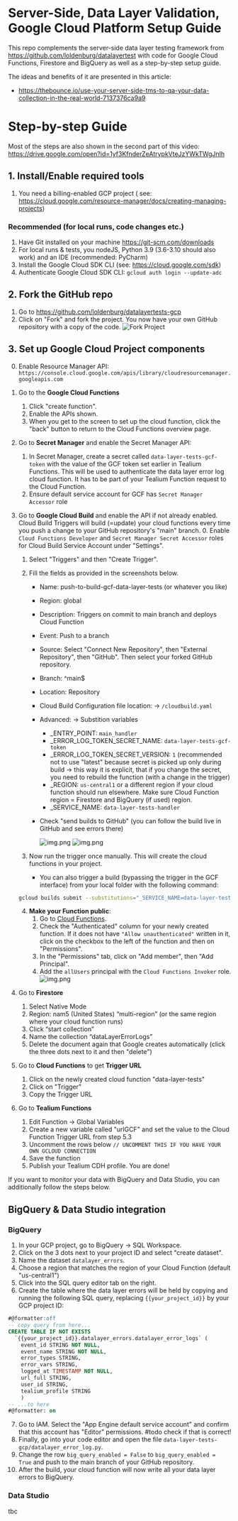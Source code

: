 Server-Side, Data Layer Validation, Google Cloud Platform Setup Guide
==============
This repo complements the server-side data layer testing framework from https://github.com/loldenburg/datalayertest with
code for Google Cloud Functions, Firestore and BigQuery as well as a step-by-step setup guide.

The ideas and benefits of it are presented in this article:
* https://thebounce.io/use-your-server-side-tms-to-qa-your-data-collection-in-the-real-world-7137376ca9a9

# Step-by-step Guide
Most of the steps are also shown in the second part of this video: https://drive.google.com/open?id=1yf3KfnderZeAtrypkVteJzYWkTWgJnlh

## 1. Install/Enable required tools

1. You need a billing-enabled GCP project (
   see: https://cloud.google.com/resource-manager/docs/creating-managing-projects)

### Recommended (for local runs, code changes etc.)

1. Have Git installed on your machine https://git-scm.com/downloads
2. For local runs & tests, you nodeJS, Python 3.9 (3.6-3.10 should also work) and an IDE (recommended: PyCharm)
3. Install the Google Cloud SDK CLI (see: https://cloud.google.com/sdk)
4. Authenticate Google Cloud SDK CLI: `gcloud auth login --update-adc`

## 2. Fork the GitHub repo

1. Go to https://github.com/loldenburg/datalayertests-gcp
2. Click on "Fork" and fork the project. You now have your own GitHub repository with a copy of the code.
   ![Fork Project](fork-project.png)

## 3. Set up Google Cloud Project components

0. Enable Resource Manager API: `https://console.cloud.google.com/apis/library/cloudresourcemanager.googleapis.com`

1. Go to the **Google Cloud Functions**
    1. Click "create function".
    2. Enable the APIs shown.
    3. When you get to the screen to set up the cloud function, click the "back" button to return to the Cloud Functions
       overview page.

2. Go to **Secret Manager** and enable the Secret Manager API:
   1. In Secret Manager, create a secret called `data-layer-tests-gcf-token` with the value of the GCF token set
   earlier in Tealium Functions.
   This will be used to authenticate the data layer error log cloud function. It has to be part of your Tealium Function
   request to the Cloud Function.
   2. Ensure default service account for GCF has `Secret Manager Accessor` role

3. Go to **Google Cloud Build** and enable the API if not already enabled.
   Cloud Build Triggers will build (=update) your cloud functions every time you push a change to your GitHub
   repository's "main" branch.
    0. Enable `Cloud Functions Developer` and `Secret Manager Secret Accessor` roles for Cloud Build Service Account under "Settings". 
    1. Select "Triggers" and then "Create Trigger".
    2. Fill the fields as provided in the screenshots below.
       - Name: push-to-build-gcf-data-layer-tests (or whatever you like)
       - Region: global
       - Description: Triggers on commit to main branch and deploys Cloud Function
       - Event: Push to a branch
       - Source: Select "Connect New Repository", then "External Repository", then "GitHub". Then select your
       forked GitHub repository.
       - Branch: ^main$
       - Location: Repository
       - Cloud Build Configuration file location: -> `/cloudbuild.yaml`
       - Advanced: -> Substition variables
         - _ENTRY_POINT: `main_handler`
         - _ERROR_LOG_TOKEN_SECRET_NAME: `data-layer-tests-gcf-token`
         - _ERROR_LOG_TOKEN_SECRET_VERSION: `1` (recommended not to use "latest" because secret is picked up only during build -> this way it is explicit, that if you change the secret, you need to rebuild the function (with a change in the trigger)
         - _REGION: `us-central1` or a different region if your cloud function should run
       elsewhere. Make sure Cloud Function region = Firestore and BigQuery (if used) region.
         - _SERVICE_NAME: `data-layer-tests-handler`
       - Check "send builds to GitHub" (you can follow the build live in GitHub and see errors there)
  
           ![img.png](create-trigger-1.png)
           ![img.png](create-trigger-2.png)

   3. Now run the trigger once manually. This will create the cloud functions in your project. 
      - You can also trigger a build (bypassing the trigger in the GCF interface) from your local folder with the following command:

    ```bash
    gcloud builds submit --substitutions="_SERVICE_NAME=data-layer-tests-handler,_REGION=us-central1,_ENTRY_POINT=main_handler,_ERROR_LOG_TOKEN_SECRET_NAME=data-layer-tests-gcf-token,_ERROR_LOG_TOKEN_SECRET_VERSION=1" --project="<your-project-id>"
    ```
   4. **Make your Function public**:
      1. Go to [Cloud Functions](https://console.cloud.google.com/functions). 
      2. Check the "Authenticated" column for your newly created function. If it does not have `"Allow unauthenticated"` written in it, click on the checkbox to the left of the function and then on "Permissions".
      3. In the "Permissions" tab, click on "Add member", then "Add Principal". 
      4. Add the `allUsers` principal with the `Cloud Functions Invoker` role. ![img.png](make-cloud-function-public.png)
      

4. Go to **Firestore**
    1. Select Native Mode
    2. Region: nam5 (United States) “multi-region” (or the same region where your cloud function runs)
    3. Click “start collection”
    4. Name the collection “dataLayerErrorLogs”
    5. Delete the document again that Google creates automatically (click the three dots next to it and then "delete")

5. Go to **Cloud Functions** to get **Trigger URL**
    1. Click on the newly created cloud function "data-layer-tests"
    2. Click on "Trigger"
    3. Copy the Trigger URL

6. Go to **Tealium Functions**
    1. Edit Function -> Global Variables
    2. Create a new variable called "urlGCF" and set the value to the Cloud Function Trigger URL from step 5.3
    3. Uncomment the rows below `// UNCOMMENT THIS IF YOU HAVE YOUR OWN GCLOUD CONNECTION`
    4. Save the function
    5. Publish your Tealium CDH profile. You are done!

If you want to monitor your data with BigQuery and Data Studio, you can additionally follow the steps below.

## BigQuery & Data Studio integration

### BigQuery

1. In your GCP project, go to BigQuery -> SQL Workspace.
2. Click on the 3 dots next to your project ID and select "create dataset".
3. Name the dataset `datalayer_errors`.
4. Choose a region that matches the region of your Cloud Function (default "us-central1")
5. Click into the SQL query editor tab on the right.
6. Create the table where the data layer errors will be held by copying and running the following SQL query,
   replacing `{{your_project_id}}` by your GCP project ID:

```sql
#@formatter:off
-- copy query from here...
CREATE TABLE IF NOT EXISTS
  `{{your_project_id}}.datalayer_errors.datalayer_error_logs` ( 
    event_id STRING NOT NULL,
    event_name STRING NOT NULL,
    error_types STRING,
    error_vars STRING,
    logged_at TIMESTAMP NOT NULL,
    url_full STRING,
    user_id STRING,
    tealium_profile STRING 
    )
-- ...to here
#@formatter: on
```
7. Go to IAM. Select the "App Engine default service account" and confirm that this account has "Editor" permissions. #todo check if that is correct!
8. Finally, go into your code editor and open the file `data-layer-tests-gcp/datalayer_error_log.py`.
9. Change the row `big_query_enabled = False` to `big_query_enabled = True` and push to the main branch of your GitHub repository. 
10. After the build, your cloud function will now write all your data layer errors to BigQuery.

### Data Studio

tbc